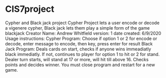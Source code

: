 # CIS7project
Cypher and Black jack project
Cypher Project lets a user encode or decode a vigenere cypher, Black jack lets them play a simple form of the game blackjack
Creator Name: Andrew Whitfield
version: 1
date created: 6/9/2020
Usage instructions:
  Cypher Program: Choose if option 1 or 2 for encode or decode, enter message to encode, then key, press enter for result
  Black Jack Program: Deals cards on start, checks if anyone wins immeadiatly black immediatly. If not, continues to player for option 1     to hit or 2 for stand. Dealer turn starts, will stand at 17 or more, will hit till above 16. Checks points and decides winner. You must   close program and restart for a new game.

